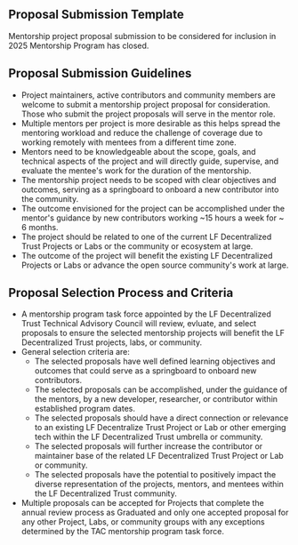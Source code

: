 Proposal Submission Template
--------------------------

Mentorship project proposal submission to be considered for inclusion in 2025 Mentorship Program has closed.

Proposal Submission Guidelines
--------------------------

*   Project maintainers, active contributors and community members are welcome to submit a mentorship project proposal for consideration. Those who submit the project proposals will serve in the mentor role.
*   Multiple mentors per project is more desirable as this helps spread the mentoring workload and reduce the challenge of coverage due to working remotely with mentees from a different time zone.
*   Mentors need to be knowledgeable about the scope, goals, and technical aspects of the project and will directly guide, supervise, and evaluate the mentee's work for the duration of the mentorship.
*   The mentorship project needs to be scoped with clear objectives and outcomes, serving as a springboard to onboard a new contributor into the community.
*   The outcome envisioned for the project can be accomplished under the mentor's guidance by new contributors working ~15 hours a week for ~ 6 months.
*   The project should be related to one of the current LF Decentralized Trust Projects or Labs or the community or ecosystem at large.
*   The outcome of the project will benefit the existing LF Decentralized Projects or Labs or advance the open source community's work at large.

Proposal Selection Process and Criteria
--------------------------

*   A mentorship program task force appointed by the LF Decentralized Trust Technical Advisory Council will review, evluate, and select proposals to ensure the selected mentorship projects will benefit the LF Decentralized Trust projects, labs, or community.
*   General selection criteria are:
    *   The selected proposals have well defined learning objectives and outcomes that could serve as a springboard to onboard new contributors.
    *   The selected proposals can be accomplished, under the guidance of the mentors, by a new developer, researcher, or contributor within established program dates.
    *   The selected proposals should have a direct connection or relevance to an existing LF Decentralize Trust Project or Lab or other emerging tech within the LF Decentralized Trust umbrella or community.
    *   The selected proposals will further increase the contributor or maintainer base of the related LF Decentralized Trust Project or Lab or community.
    *   The selected proposals have the potential to positively impact the diverse representation of the projects, mentors, and mentees within the LF Decentralized Trust community.
*   Multiple proposals can be accepted for Projects that complete the annual review process as Graduated and only one accepted proposal for any other Project, Labs, or community groups with any exceptions determined by the TAC mentorship program task force.
